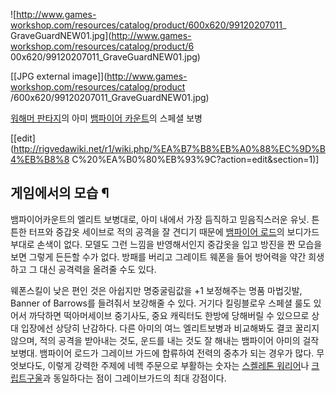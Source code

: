 ![http://www.games-workshop.com/resources/catalog/product/600x620/99120207011_
GraveGuardNEW01.jpg](http://www.games-workshop.com/resources/catalog/product/6
00x620/99120207011_GraveGuardNEW01.jpg)

[[JPG external image]](http://www.games-workshop.com/resources/catalog/product
/600x620/99120207011_GraveGuardNEW01.jpg)

[워해머 판타지](%EC%9B%8C%ED%95%B4%EB%A8%B8%20%ED%8C%90%ED%83%80%EC%A7%80.md)의 아미
[뱀파이어 카운트](%EB%B1%80%ED%8C%8C%EC%9D%B4%EC%96%B4%20%EC%B9%B4%EC%9A%B4%ED%8A%B8.md)의 스페셜 보병

[[edit](http://rigvedawiki.net/r1/wiki.php/%EA%B7%B8%EB%A0%88%EC%9D%B4%EB%B8%8
C%20%EA%B0%80%EB%93%9C?action=edit&section=1)]

## 게임에서의 모습 ¶

  

뱀파이어카운트의 엘리트 보병대로, 아미 내에서 가장 듬직하고 믿음직스러운 유닛. 튼튼한 터프와 중갑옷 세이브로 적의 공격을 잘 견디기 때문에
[뱀파이어 로드](%EB%B1%80%ED%8C%8C%EC%9D%B4%EC%96%B4%28%EC%9B%8C%ED%95%B4%EB%A8%B8%20%ED%8C%90%ED%83%80%EC%A7%80%29.md)의 보디가드부대로 손색이 없다. 모델도 그런 느낌을 반영해서인지 중갑옷을
입고 방진을 짠 모습을 보면 그렇게 든든할 수가 없다. 방패를 버리고 그레이트 웨폰을 들어 방어력을 약간 희생하고 그 대신 공격력을 올려줄
수도 있다.

  

웨폰스킬이 낮은 편인 것은 아쉽지만 명중굴림값을 +1 보정해주는 명품 마법깃발, Banner of Barrows를 들려줘서 보강해줄 수
있다. 거기다 킬링블로우 스페셜 룰도 있어서 까닥하면 떡아머세이브 중기사도, 중요 캐릭터도 한방에 당해버릴 수 있으므로 상대 입장에선 상당히
난감하다. 다른 아미의 여느 엘리트보병과 비교해봐도 결코 꿀리지 않으며, 적의 공격을 받아내는 것도, 운드를 내는 것도 잘 해내는 뱀파이어
아미의 걸작 보병대. 뱀파이어 로드가 그레이브 가드에 합류하여 전력의 중추가 되는 경우가 많다. 무엇보다도, 이렇게 강력한 주제에 네헥
주문으로 부활하는 숫자는 [스켈레톤 워리어](%EC%8A%A4%EC%BC%88%EB%A0%88%ED%86%A4%20%EC%9B%8C%EB%A6%AC%EC%96%B4.md)나 [크립트구울](%ED%81%AC%EB%A6%BD%ED%8A%B8%20%EA%B5%AC%EC%9A%B8.md)과 동일하다는 점이 그레이브가드의
최대 강점이다.

